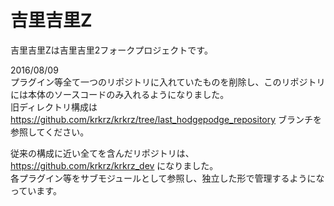# 吉里吉里Z

吉里吉里Zは吉里吉里2フォークプロジェクトです。  

2016/08/09  
プラグイン等全て一つのリポジトリに入れていたものを削除し、このリポジトリには本体のソースコードのみ入れるようになりました。  
旧ディレクトリ構成は <https://github.com/krkrz/krkrz/tree/last_hodgepodge_repository> ブランチを参照してください。

従来の構成に近い全てを含んだリポジトリは、<https://github.com/krkrz/krkrz_dev> になりました。  
各プラグイン等をサブモジュールとして参照し、独立した形で管理するようになっています。
